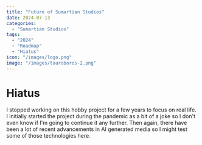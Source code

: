 ```yaml
---
title: "Future of Sumartian Studios"
date: 2024-07-13
categories:
  - "Sumartian Studios"
tags:
  - "2024"
  - "Roadmap"
  - "Hiatus"
icon: "/images/logo.png"
image: "/images/tauroboros-2.png"
---
```


# Hiatus

I stopped working on this hobby project for a few years to focus on real life. I initially started the project during the pandemic as a bit of a joke so I don't even know if I'm going to continue it any further. Then again, there have been a lot of recent advancements in AI generated media so I might test some of those technologies here.
